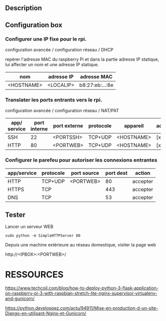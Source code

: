 
## Description




## Configuration box

### Configurer une IP fixe pour le rpi.

configuration avancée / configuration réseau / DHCP


repérer l'adresse MAC du raspberry Pi et dans la partie adresse IP statique, lui affecter un nom et une adresse IP statique.

|nom| adresse IP | adresse MAC |
|--|--|--|
|\<HOSTNAME\>|\<LOCALIP\>|b8:27:eb:...:8e|

### Translater les ports entrants vers le rpi.


configuration avancée / configuration réseau / NAT/PAT

|app/ service|port interne|port externe|protocole|appareil|activer|
|--|--|--|--|--|--|
|SSH|22|\<PORTSSH\>|TCP+UDP|\<HOSTNAME\>|[x]|
|HTTP|80|\<PORTWEB\>|TCP+UDP|\<HOSTNAME\>|[x]|


### Configurer le parefeu pour autoriser les connexions entrantes

|app/service|protocole|port source|port dest|action|
|--|--|--|--|--|
|HTTP|TCP+UDP|\<PORTWEB\>|80|accepter|
|HTTPS|TCP||443|accepter|
| DNS | TCP | |53 | accepter|


## Tester

Lancer un serveur WEB

```
sudo python -m SimpleHTTPServer 80
```

Depuis une machine extérieure au réseau domestique, visiter la page web 

http://\<IPBOX\>:\<PORTWEB\>/


# RESSOURCES

https://www.techcoil.com/blog/how-to-deploy-python-3-flask-application-on-raspberry-pi-3-with-raspbian-stretch-lite-nginx-supervisor-virtualenv-and-gunicorn/

https://python.developpez.com/actu/94911/Mise-en-production-d-un-site-Django-en-utilisant-Nginx-et-Gunicorn/
